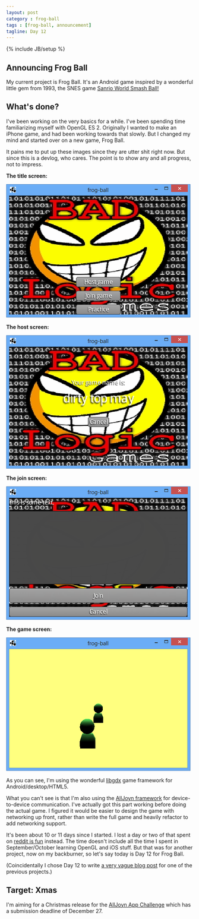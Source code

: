 ```yaml
---
layout: post
category : frog-ball
tags : [frog-ball, announcement]
tagline: Day 12
---
```

{% include JB/setup %}

## Announcing Frog Ball

My current project is Frog Ball. It's an Android game inspired by a wonderful little gem from 1993, the SNES game [Sanrio World Smash Ball!](http://en.wikipedia.org/wiki/Sanrio_World_Smash_Ball!)

## What's done?

I've been working on the very basics for a while. I've been spending time familiarizing myself with OpenGL ES 2. Originally I wanted to make an iPhone game, and had been working towards that slowly. But I changed my mind and started over on a new game, Frog Ball.

It pains me to put up these images since they are utter shit right now. But since this is a devlog, who cares. The point is to show any and all progress, not to impress.

**The title screen:**

![title screen](/assets/images/frog-ball/2012-11-10_titlescreen.png)

**The host screen:**

![title screen](/assets/images/frog-ball/2012-11-10_hostscreen.png)

**The join screen:**

![title screen](/assets/images/frog-ball/2012-11-10_joinscreen.png)

**The game screen:**

![title screen](/assets/images/frog-ball/2012-11-10_practice.png)

As you can see, I'm using the wonderful [libgdx](http://libgdx.badlogicgames.com/) game framework for Android/desktop/HTML5.

What you can't see is that I'm also using the [AllJoyn framework](http://www.alljoyn.org/) for device-to-device communication. I've actually got this part working before doing the actual game. I figured it would be easier to design the game with networking up front, rather than write the full game and heavily refactor to add networking support.

It's been about 10 or 11 days since I started. I lost a day or two of that spent on [reddit is fun](/reddit-is-fun) instead. The time doesn't include all the time I spent in September/October learning OpenGL and iOS stuff. But that was for another project, now on my backburner, so let's say today is Day 12 for Frog Ball.

(Coincidentally I chose Day 12 to write [a very vague blog post](http://blog.andrewshu.com/2012/09/day-12.html) for one of the previous projects.)

## Target: Xmas

I'm aiming for a Christmas release for the [AllJoyn App Challenge](http://alljoynappchallenge.com) which has a submission deadline of December 27.


